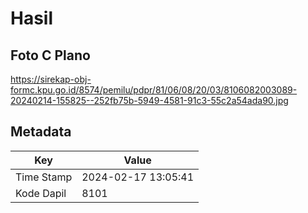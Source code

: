 # Hasil

## Foto C Plano

https://sirekap-obj-formc.kpu.go.id/8574/pemilu/pdpr/81/06/08/20/03/8106082003089-20240214-155825--252fb75b-5949-4581-91c3-55c2a54ada90.jpg


## Metadata

| Key        | Value               |
| ---------- | ------------------- |
| Time Stamp | 2024-02-17 13:05:41 |
| Kode Dapil | 8101                |



